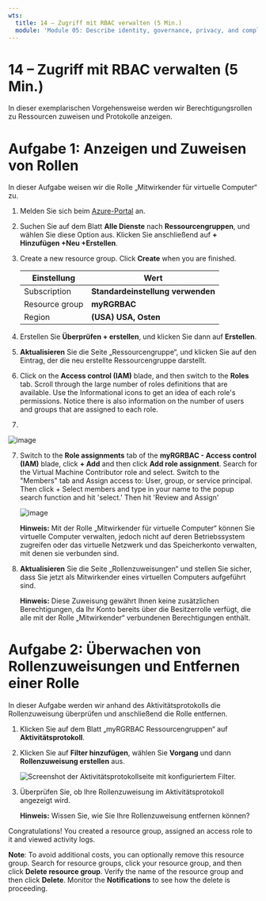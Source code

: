 ```yaml
---
wts:
  title: 14 – Zugriff mit RBAC verwalten (5 Min.)
  module: 'Module 05: Describe identity, governance, privacy, and compliance features'
---
```

# <a name="14---manage-access-with-rbac-5-min"></a>14 – Zugriff mit RBAC verwalten (5 Min.)

In dieser exemplarischen Vorgehensweise werden wir Berechtigungsrollen zu Ressourcen zuweisen und Protokolle anzeigen.

# <a name="task-1-view-and-assign-roles"></a>Aufgabe 1: Anzeigen und Zuweisen von Rollen

In dieser Aufgabe weisen wir die Rolle „Mitwirkender für virtuelle Computer“ zu. 

1. Melden Sie sich beim [Azure-Portal](https://portal.azure.com) an.

2. Suchen Sie auf dem Blatt **Alle Dienste** nach **Ressourcengruppen**, und wählen Sie diese Option aus. Klicken Sie anschließend auf **+ Hinzufügen +Neu +Erstellen**.

3. Create a new resource group. Click <bpt id="p1">**</bpt>Create<ept id="p1">**</ept> when you are finished. 

    | Einstellung | Wert |
    | -- | -- |
    | Subscription | **Standardeinstellung verwenden** |
    | Resource group | **myRGRBAC** |
    | Region | **(USA) USA, Osten** |
   

4. Erstellen Sie **Überprüfen + erstellen**, und klicken Sie dann auf **Erstellen**.

5. **Aktualisieren** Sie die Seite „Ressourcengruppe“, und klicken Sie auf den Eintrag, der die neu erstellte Ressourcengruppe darstellt.

6. Click on the <bpt id="p1">**</bpt>Access control (IAM)<ept id="p1">**</ept> blade, and then switch to the <bpt id="p2">**</bpt>Roles<ept id="p2">**</ept> tab. Scroll through the large number of roles definitions that are available. Use the Informational icons to get an idea of each role's permissions. Notice there is also information on the number of users and groups that are assigned to each role.
7. 
![image](https://user-images.githubusercontent.com/89808319/144266949-f19d91ab-31d6-4c8b-af36-c00035925cf0.png)

7. Switch to the <bpt id="p1">**</bpt>Role assignments<ept id="p1">**</ept> tab of the <bpt id="p2">**</bpt>myRGRBAC - Access control (IAM)<ept id="p2">**</ept> blade, click <bpt id="p3">**</bpt>+ Add<ept id="p3">**</ept> and then click <bpt id="p4">**</bpt>Add role assignment<ept id="p4">**</ept>. Search for the Virtual Machine Contributor role and select. Switch to the "Members" tab and Assign access to: User, group, or service principal. Then click + Select members and type in your name to the popup search function and hit 'select.' Then hit 'Review and Assign'

    
    ![image](https://user-images.githubusercontent.com/89808319/144266255-3a0f8574-9358-4c21-8f95-3503747e77c8.png)

 

    **Hinweis:** Mit der Rolle „Mitwirkender für virtuelle Computer“ können Sie virtuelle Computer verwalten, jedoch nicht auf deren Betriebssystem zugreifen oder das virtuelle Netzwerk und das Speicherkonto verwalten, mit denen sie verbunden sind.

  

8. **Aktualisieren** Sie die Seite „Rollenzuweisungen“ und stellen Sie sicher, dass Sie jetzt als Mitwirkender eines virtuellen Computers aufgeführt sind. 

    **Hinweis:** Diese Zuweisung gewährt Ihnen keine zusätzlichen Berechtigungen, da Ihr Konto bereits über die Besitzerrolle verfügt, die alle mit der Rolle „Mitwirkender“ verbundenen Berechtigungen enthält.

# <a name="task-2-monitor-role-assignments-and-remove-a-role"></a>Aufgabe 2: Überwachen von Rollenzuweisungen und Entfernen einer Rolle

In dieser Aufgabe werden wir anhand des Aktivitätsprotokolls die Rollenzuweisung überprüfen und anschließend die Rolle entfernen. 

1. Klicken Sie auf dem Blatt „myRGRBAC Ressourcengruppen“ auf **Aktivitätsprotokoll**.

2. Klicken Sie auf **Filter hinzufügen**, wählen Sie **Vorgang** und dann **Rollenzuweisung erstellen** aus.

    ![Screenshot der Aktivitätsprotokollseite mit konfiguriertem Filter.](../images/1503.png)

3. Überprüfen Sie, ob Ihre Rollenzuweisung im Aktivitätsprotokoll angezeigt wird. 

    **Hinweis:** Wissen Sie, wie Sie Ihre Rollenzuweisung entfernen können?

Congratulations! You created a resource group, assigned an access role to it and viewed activity logs. 

<bpt id="p1">**</bpt>Note<ept id="p1">**</ept>: To avoid additional costs, you can optionally remove this resource group. Search for resource groups, click your resource group, and then click <bpt id="p1">**</bpt>Delete resource group<ept id="p1">**</ept>. Verify the name of the resource group and then click <bpt id="p1">**</bpt>Delete<ept id="p1">**</ept>. Monitor the <bpt id="p1">**</bpt>Notifications<ept id="p1">**</ept> to see how the delete is proceeding.

